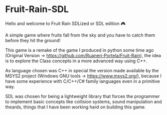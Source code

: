 # Fruit-Rain-SDL
Hello and welcome to Fruit Rain SDLized or SDL edition 🎮

A simple game where fruits fall from the sky and you have to catch them before they hit the ground!

This game is a remake of the game I produced in python some time ago (Original Version -> https://github.com/Ruaneri-Portela/Fruit-Rain), the idea is to explore the Class concepts in a more advanced way using C++.

As language chosen was C++ in special the version made available by the MSYS2 project (Windows GNU tools -> https://www.msys2.org/), because I have some experience with C/C++/C# family languages even in a primitive way.

SDL was chosen for being a lightweight library that forces the programmer to implement basic concepts like collision systems, sound manipulation and theards, things that I have been working hard on building this game.
